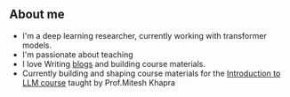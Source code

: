 ## About me
* I'm a deep learning researcher, currently working with transformer models.
* I'm passionate about teaching
* I love Writing [blogs](https://arunprakash-a.github.io/) and building course materials.
* Currently building and shaping course materials for the [Introduction to LLM course](https://iitm-pod.slides.com/arunprakash_ai/decks/llms) taught by Prof.Mitesh Khapra
